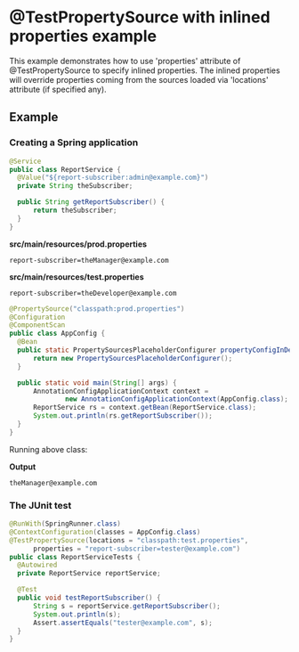 # @TestPropertySource with inlined properties example

This example demonstrates how to use 'properties' attribute of @TestPropertySource to specify inlined properties. The inlined properties will override properties coming from the sources loaded via 'locations' attribute (if specified any).

## Example

### Creating a Spring application

```java
@Service
public class ReportService {
  @Value("${report-subscriber:admin@example.com}")
  private String theSubscriber;

  public String getReportSubscriber() {
      return theSubscriber;
  }
}
```

**src/main/resources/prod.properties**

```shell
report-subscriber=theManager@example.com
```

**src/main/resources/test.properties**

```shell
report-subscriber=theDeveloper@example.com
```

```java
@PropertySource("classpath:prod.properties")
@Configuration
@ComponentScan
public class AppConfig {
  @Bean
  public static PropertySourcesPlaceholderConfigurer propertyConfigInDev() {
      return new PropertySourcesPlaceholderConfigurer();
  }

  public static void main(String[] args) {
      AnnotationConfigApplicationContext context =
              new AnnotationConfigApplicationContext(AppConfig.class);
      ReportService rs = context.getBean(ReportService.class);
      System.out.println(rs.getReportSubscriber());
  }
}
```

Running above class:

**Output**

```shell
theManager@example.com
```

### The JUnit test

```java
@RunWith(SpringRunner.class)
@ContextConfiguration(classes = AppConfig.class)
@TestPropertySource(locations = "classpath:test.properties",
      properties = "report-subscriber=tester@example.com")
public class ReportServiceTests {
  @Autowired
  private ReportService reportService;

  @Test
  public void testReportSubscriber() {
      String s = reportService.getReportSubscriber();
      System.out.println(s);
      Assert.assertEquals("tester@example.com", s);
  }
}
```